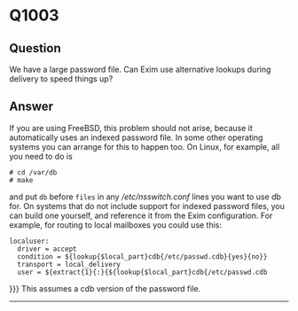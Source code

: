 Q1003
=====

Question
--------

We have a large password file. Can Exim use alternative lookups during
delivery to speed things up?

Answer
------

If you are using FreeBSD, this problem should not arise, because it
automatically uses an indexed password file. In some other operating
systems you can arrange for this to happen too. On Linux, for example,
all you need to do is

    # cd /var/db
    # make

and put `db` before `files` in any */etc/nsswitch.conf* lines you want
to use db for. On systems that do not include support for indexed
password files, you can build one yourself, and reference it from the
Exim configuration. For example, for routing to local mailboxes you
could use this:

    localuser:
      driver = accept
      condition = ${lookup{$local_part}cdb{/etc/passwd.cdb}{yes}{no}}
      transport = local_delivery
      user = ${extract{1}{:}{${lookup{$local_part}cdb{/etc/passwd.cdb

}}} This assumes a cdb version of the password file.

* * * * *
